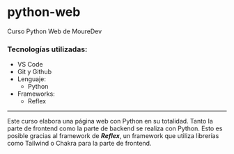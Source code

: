# python-web
Curso Python Web de MoureDev

### Tecnologías utilizadas: 
* VS Code
* Git y Github
* Lenguaje:
	*  	Python
* Frameworks:
	* Reflex 	

***

Este curso elabora una página web con Python en su totalidad. Tanto la parte de frontend como la parte de backend se realiza con Python. Esto es posible gracias al framework de ***Reflex***, un framework que utiliza librerías como Tailwind o Chakra para la parte de frontend.